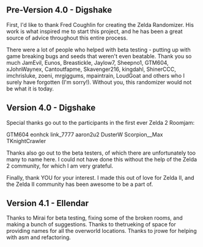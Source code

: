 ## Pre-Version 4.0 - Digshake

First, I'd like to thank Fred Coughlin for creating the Zelda Randomizer. His work is what inspired me to start this project, and he has been a great source of advice throughout this entire process.

There were a lot of people who helped with beta testing - putting up with game breaking bugs and seeds that weren't even beatable. Thank you so much JamEvil, Eunos, Breastickle, Jaylow7, Sheepno1, GTM604, xJohnWaynex, Cantoutfapme, Skavenger216, kingdahl, ShinerCCC, imchrisluke, zoeni, mrgiggums, mpaintrain, LoudGoat and others who I surely have forgotten (I'm sorry!). Without you, this randomizer would not be what it is today.

## Version 4.0 - Digshake

Special thanks go out to the participants in the first ever Zelda 2 Roomjam:

GTM604 eonhck link_7777 aaron2u2 DusterW Scorpion__Max TKnightCrawler

Thanks also go out to the beta testers, of which there are unfortunately too many to name here. I could not have done this without the help of the Zelda 2 community, for which I am very grateful.

Finally, thank YOU for your interest. I made this out of love for Zelda II, and the Zelda II community has been awesome to be a part of.

## Version 4.1 - Ellendar

Thanks to Mirai for beta testing, fixing some of the broken rooms, and making a bunch of suggestions.
Thanks to thetrueking of space for providing names for all the overworld locations.
Thanks to jrowe for helping with asm and refactoring.